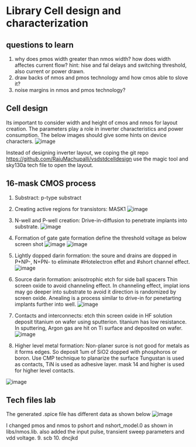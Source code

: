 # Library Cell design and characterization
## questions to learn
1. why does pmos width greater than nmos width? how does width affectes current flow? hint: hise and fal delays and switching threshold, also current or power drawn.
2. draw backs of nmos and pmos technology amd how cmos able to slove it?
3. noise margins in nmos and pmos technology?

## Cell design
Its important to consider width and height of cmos and nmos for layout creation. The parameters play a role in inverter characteristics and power consumption. The below images should give some hints on device characters.
![image](https://github.com/RajuMachupalli/openlane_test/assets/52839597/2cb4ef9c-bdcc-48b0-a712-f9ec8f885823)

Instead of designing inverter layout, we coping the git repo https://github.com/RajuMachupalli/vsdstdcelldesign use the magic tool and sky130a tech file to open the layout.

## 16-mask CMOS process

1. Substract: p-type substract
2. Creating active regions for transistors: MASK1
![image](https://github.com/RajuMachupalli/openlane_test/assets/52839597/b7746d88-204c-4a93-8d1c-81883f45418b)

3. N-well and P-well creation:
Drive-in-diffusion to penetrate implants into substrate.
![image](https://github.com/RajuMachupalli/openlane_test/assets/52839597/dd7289fa-6818-4973-bec3-3c5c37183a11)

4. Formation of gate
gate formation define the threshold voltage as below screen shot
![image](https://github.com/RajuMachupalli/openlane_test/assets/52839597/7e3b74a1-c04b-4e62-a202-98d047463cd2)
![image](https://github.com/RajuMachupalli/openlane_test/assets/52839597/e982c73e-0b55-4619-aed3-dffb038bc27c)



5. Lightly dopped darin formation:
the soure and drains are dopped in P+NP-, N+PN- to eliminate #Hotelectron effet and #short channel effect.
![image](https://github.com/RajuMachupalli/openlane_test/assets/52839597/add100ff-dd34-49f7-9834-aee48a3e9f44)


6. Source darin formation:
anisotrophic etch for side ball spacers
Thin screen oxide to avoid channeling effect. In channeling effect, implat ions may go deeper into substrate to avoid it direction is randomized by screen oxide.
Anealing is a process similar to drive-in for penetarting implants further into well.
![image](https://github.com/RajuMachupalli/openlane_test/assets/52839597/d9a3869a-fdef-48e6-8aa6-cbce3e08af98)


7. Contacts and interconnects:
etch thin screen oxide in HF solution
deposit titanium on wafer using sputterion. titanium has low resistance. In sputtering, Argon gas are hit on Ti surface and deposited on wafer.
![image](https://github.com/RajuMachupalli/openlane_test/assets/52839597/ab8f04ff-b095-43e1-b33a-107142f4df03)


8. Higher level metal formation:
Non-planer surce is not good for metals as it forms edges. So deposit 1um of SiO2 dopped with phosphoros or boron. Use CMP technique to planarize the surface
Tungustan is used as contacts, TiN is used as adhesive layer. mask 14 and higher is used for higher level contacts.

![image](https://github.com/RajuMachupalli/openlane_test/assets/52839597/4f32af42-e6de-4019-be48-0d8d5ba12786)

## Tech files lab
The generated .spice file has different data as shown below
![image](https://github.com/RajuMachupalli/openlane_test/assets/52839597/dc87f6f2-6251-40fc-97fe-2c42aa8cfe6c)

I changed pmos and nmos to pshort and nshort_model.0 as shown in libs/nmos.lib. also added the input pulse, transient sweep parameters and vdd voltage. 
9. scb
10. dncjkd
